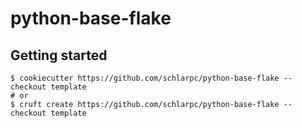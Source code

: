 # python-base-flake

## Getting started

```shell
$ cookiecutter https://github.com/schlarpc/python-base-flake --checkout template
# or
$ cruft create https://github.com/schlarpc/python-base-flake --checkout template
```
